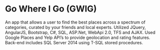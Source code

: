 # Go Where I Go (GWIG)

An app that allows a user to find the best places across a spectrum of categories, curated by your friends and local experts. Utilized JQuery, AngularJS, Bootstrap, C#, SQL, ASP.Net, WebApi 2.0, TFS and AJAX. Used Google Places and Yelp API’s to provide geolocation and rating features. Back-end includes SQL Server 2014 using T-SQL stored procedures.
